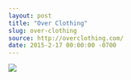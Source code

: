 ```yaml
---
layout: post
title: "Over Clothing"
slug: over-clothing
source: http://overclothing.com/
date: 2015-2-17 00:00:00 -0700
---
```


<img src="{{ site.url }}/assets/img/screenshots/over-clothing.jpg">
